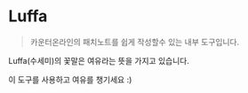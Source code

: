 # Luffa

> 카운터온라인의 패치노트를 쉽게 작성할수 있는 내부 도구입니다.

Luffa(수세미)의 꽃말은 여유라는 뜻을 가지고 있습니다.

이 도구를 사용하고 여유를 챙기세요 :)
